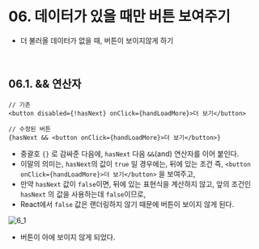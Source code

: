# 06. 데이터가 있을 때만 버튼 보여주기

- 더 불러올 데이터가 없을 때, 버튼이 보이지않게 하기

<br/>

## 06.1. && 연산자

```react
// 기존
<button disabled={!hasNext} onClick={handLoadMore}>더 보기</button>

// 수정된 버튼
{hasNext && <button onClick={handLoadMore}>더 보기</button>}
```

- 중괄호 `{}` 로 감싸준 다음에, `hasNext` 다음 `&&`(and) 연산자를 이어 붙인다. 
- 이말의 의미는, `hasNext`의 값이 `true` 일 경우에는, 뒤에 있는 조건 즉, `<button onClick={handLoadMore}>더 보기</button>` 을 보여주고,
- 만약 `hasNext` 값이 `false`이면, 뒤에 있는 표현식을 계산하지 않고, 앞의 조건인 `hasNext` 의 값을 사용하는데 `false`이므로,
- React에서 `false` 값은 랜더링하지 않기 때문에 버튼이 보이지 않게 된다. 

![6_1](https://github.com/ohtaekwon/TIL/blob/master/React/React-Data/2_%EB%8D%B0%EC%9D%B4%ED%84%B0_%EA%B0%80%EC%A0%B8%EC%98%A4%EA%B8%B0/img/6_1.png?raw=true)

- 버튼이 아에 보이지 않게 되었다.